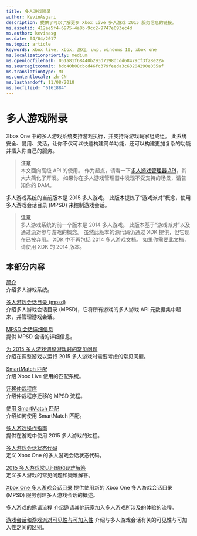 ```yaml
---
title: 多人游戏附录
author: KevinAsgari
description: 提供了可以了解更多 Xbox Live 多人游戏 2015 服务信息的链接。
ms.assetid: 412ae5f4-6975-4a8b-9cc2-9747e093ec4d
ms.author: kevinasg
ms.date: 04/04/2017
ms.topic: article
keywords: xbox live, xbox, 游戏, uwp, windows 10, xbox one
ms.localizationpriority: medium
ms.openlocfilehash: 051a81f68440b293d7198dcdd68479cf3f28e22a
ms.sourcegitcommit: bdc40b08cbcd46fc379feeda3c63204290e055af
ms.translationtype: MT
ms.contentlocale: zh-CN
ms.lasthandoff: 11/08/2018
ms.locfileid: "6161884"
---
```

# <a name="multiplayer-appendix"></a>多人游戏附录

Xbox One 中的多人游戏系统支持游戏执行，并支持将游戏玩家组成组。 此系统安全、易用、灵活，让你不仅可以快速构建简单功能，还可以构建更加复杂的功能并插入你自己的服务。

> **注意**  
本文面向高级 API 的使用。  作为起点，请看一下[多人游戏管理器 API](../multiplayer-manager.md)，其大大简化了开发。  如果你在多人游戏管理器中发现不受支持的场景，请告知你的 DAM。

多人游戏系统的当前版本是 2015 多人游戏。 此版本提炼了“游戏派对”概念，使用多人游戏会话目录 (MPSD) 来控制游戏会话。

> **注意**  
多人游戏系统的前一个版本是 2014 多人游戏。 此版本基于“游戏派对”以及通过派对参与游戏的概念。 虽然此版本的源代码仍通过 XDK 提供，但它现在已被弃用。 XDK 中不再包括 2014 多人游戏文档。 如果你需要此文档，请使用 XDK 的 2014 版本。


## <a name="in-this-section"></a>本部分内容

[简介](introduction-to-the-multiplayer-system.md)  
介绍多人游戏系统。

[多人游戏会话目录 (mpsd)](multiplayer-session-directory.md)  
介绍多人游戏会话目录 (MPSD)，它将所有游戏的多人游戏 API 元数据集中起来，并管理游戏会话。

[MPSD 会话详细信息](mpsd-session-details.md)  
提供 MPSD 会话的详细信息。

[为 2015 多人游戏调整游戏时的常见问题](common-issues-when-adapting-multiplayer.md)  
介绍在调整游戏以运行 2015 多人游戏时需要考虑的常见问题。

[SmartMatch 匹配](smartmatch-matchmaking.md)  
介绍 Xbox Live 使用的匹配系统。

[迁移仲裁程序](migrating-an-arbiter.md)  
介绍仲裁程序迁移的 MPSD 流程。

[使用 SmartMatch 匹配](using-smartmatch-matchmaking.md)  
介绍如何使用 SmartMatch 匹配。

[多人游戏操作指南](multiplayer-how-tos.md)  
提供在游戏中使用 2015 多人游戏的过程。

[多人游戏会话状态代码](multiplayer-session-status-codes.md)  
定义 Xbox One 的多人游戏会话状态代码。

[2015 多人游戏常见问题和疑难解答](multiplayer-2015-faq.md)  
定义多人游戏的常见问题和疑难解答。

[Xbox One 多人游戏会话目录](xbox-one-multiplayer-session-directory.md) 提供使用新的 Xbox One 多人游戏会话目录 (MPSD) 服务创建多人游戏会话的概述。

[多人游戏的邀请流程](flows-for-multiplayer-game-invites.md) 介绍邀请其他玩家加入多人游戏所涉及的体验的流程。

[游戏会话和游戏派对可见性与可加入性](game-session-and-game-party-visibility-and-joinability.md) 介绍与多人游戏会话有关的可见性与可加入性之间的区别。
